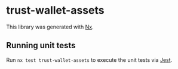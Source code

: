 # trust-wallet-assets

This library was generated with [Nx](https://nx.dev).

## Running unit tests

Run `nx test trust-wallet-assets` to execute the unit tests via [Jest](https://jestjs.io).
